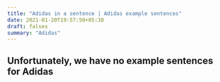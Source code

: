 ```yaml
---
title: "Adidas in a sentence | Adidas example sentences"
date: 2021-01-20T19:57:50+05:30
draft: falses
summary: "Adidas"
---
```

## Unfortunately, we have no example sentences for Adidas                 
